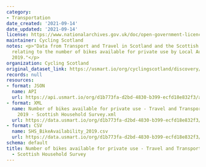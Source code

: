 ```yaml
---
category:
- Transportation
date_created: '2021-09-14'
date_updated: '2021-09-14'
license: https://www.nationalarchives.gov.uk/doc/open-government-licence/version/3/
maintainer: Cycling Scotland
notes: <p>"Data from Transport and Travel in Scotland and the Scottish Household Survey
  relating to the number of bikes available for private use by Local Authority in
  2019."</p>
organization: Cycling Scotland
original_dataset_link: https://usmart.io/org/cyclingscotland/discovery/discovery-view-detail/0d94f83a-4b54-407c-89ae-6010ebd3ac8d
records: null
resources:
- format: JSON
  name: API
  url: https://api.usmart.io/org/d1b773fa-d2bd-4830-b399-ecfd18e832f3/ae0b651b-ce85-42b8-a9b6-7423465de8f4/1/urql
- format: XML
  name: Number of bikes available for private use - Travel and Transport Scotland
    2019 - Scottish Household Survey.xml
  url: https://data.usmart.io/org/d1b773fa-d2bd-4830-b399-ecfd18e832f3/resource?resourceGUID=14508826-0c68-4dce-beb9-01620d1b4c7c
- format: CSV
  name: SHS_BikeAvailability_2019.csv
  url: https://data.usmart.io/org/d1b773fa-d2bd-4830-b399-ecfd18e832f3/resource?resourceGUID=614df944-323e-4899-b099-9da795a66f77
schema: default
title: Number of bikes available for private use - Travel and Transport Scotland 2019
  - Scottish Household Survey
---
```

